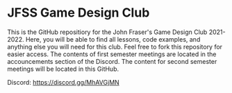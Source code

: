 # JFSS Game Design Club

This is the GitHub repositiory for the John Fraser's Game Design Club 2021-2022. Here, you will be able to find all lessons, code examples, and anything else you will need for this club. Feel free to fork this repository for easier access. The contents of first semester meetings are located in the accouncements section of the Discord. The content for second semester meetings will be located in this GitHub.

Discord: https://discord.gg/MhAVGjMN
